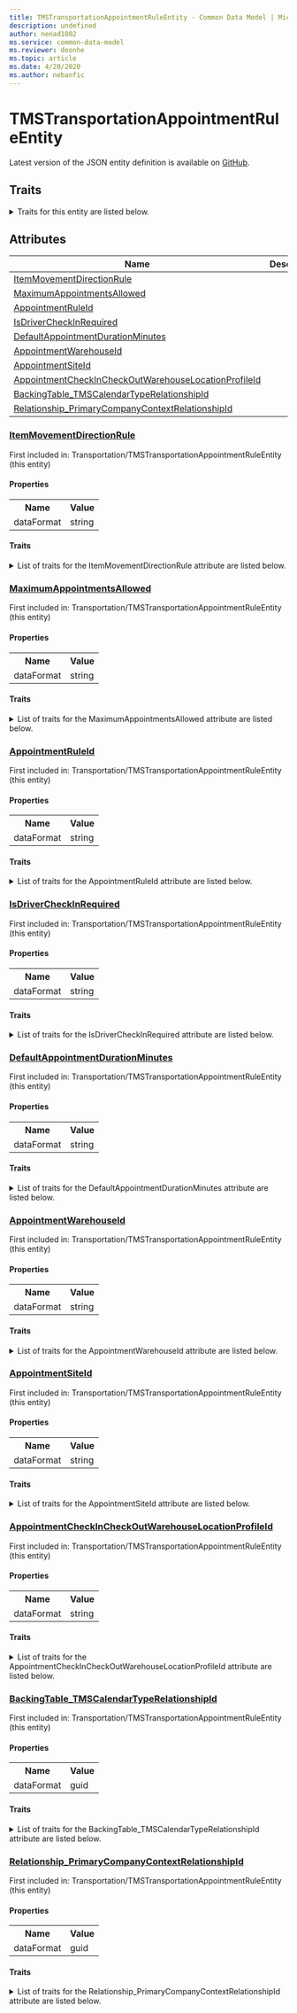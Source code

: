 ```yaml
---
title: TMSTransportationAppointmentRuleEntity - Common Data Model | Microsoft Docs
description: undefined
author: nenad1002
ms.service: common-data-model
ms.reviewer: deonhe
ms.topic: article
ms.date: 4/20/2020
ms.author: nebanfic
---
```


# TMSTransportationAppointmentRuleEntity

  
 Latest version of the JSON entity definition is available on <a href="https://github.com/Microsoft/CDM/tree/master/schemaDocuments/core/operationsCommon/Entities/SupplyChain/Transportation/TMSTransportationAppointmentRuleEntity.cdm.json" target="_blank">GitHub</a>.  

## Traits

<details>
<summary>Traits for this entity are listed below.  
</summary>

**is.CDM.entityVersion**  
  <table><tr><th>Parameter</th><th>Value</th><th>Data type</th><th>Explanation</th></tr><tr><td>versionNumber</td><td>"1.0.0"</td><td>string</td><td>semantic version number of the entity</td></tr></table>

**is.application.releaseVersion**  
  <table><tr><th>Parameter</th><th>Value</th><th>Data type</th><th>Explanation</th></tr><tr><td>releaseVersion</td><td>"10.0.13.0"</td><td>string</td><td>semantic version number of the application introducing this entity</td></tr></table>

</details>

## Attributes

|Name|Description|First Included in Instance|
|---|---|---|
|[ItemMovementDirectionRule](#ItemMovementDirectionRule)||<a href="TMSTransportationAppointmentRuleEntity.md" target="_blank">Transportation/TMSTransportationAppointmentRuleEntity</a>|
|[MaximumAppointmentsAllowed](#MaximumAppointmentsAllowed)||<a href="TMSTransportationAppointmentRuleEntity.md" target="_blank">Transportation/TMSTransportationAppointmentRuleEntity</a>|
|[AppointmentRuleId](#AppointmentRuleId)||<a href="TMSTransportationAppointmentRuleEntity.md" target="_blank">Transportation/TMSTransportationAppointmentRuleEntity</a>|
|[IsDriverCheckInRequired](#IsDriverCheckInRequired)||<a href="TMSTransportationAppointmentRuleEntity.md" target="_blank">Transportation/TMSTransportationAppointmentRuleEntity</a>|
|[DefaultAppointmentDurationMinutes](#DefaultAppointmentDurationMinutes)||<a href="TMSTransportationAppointmentRuleEntity.md" target="_blank">Transportation/TMSTransportationAppointmentRuleEntity</a>|
|[AppointmentWarehouseId](#AppointmentWarehouseId)||<a href="TMSTransportationAppointmentRuleEntity.md" target="_blank">Transportation/TMSTransportationAppointmentRuleEntity</a>|
|[AppointmentSiteId](#AppointmentSiteId)||<a href="TMSTransportationAppointmentRuleEntity.md" target="_blank">Transportation/TMSTransportationAppointmentRuleEntity</a>|
|[AppointmentCheckInCheckOutWarehouseLocationProfileId](#AppointmentCheckInCheckOutWarehouseLocationProfileId)||<a href="TMSTransportationAppointmentRuleEntity.md" target="_blank">Transportation/TMSTransportationAppointmentRuleEntity</a>|
|[BackingTable_TMSCalendarTypeRelationshipId](#BackingTable_TMSCalendarTypeRelationshipId)||<a href="TMSTransportationAppointmentRuleEntity.md" target="_blank">Transportation/TMSTransportationAppointmentRuleEntity</a>|
|[Relationship_PrimaryCompanyContextRelationshipId](#Relationship_PrimaryCompanyContextRelationshipId)||<a href="TMSTransportationAppointmentRuleEntity.md" target="_blank">Transportation/TMSTransportationAppointmentRuleEntity</a>|

### <a href=#ItemMovementDirectionRule name="ItemMovementDirectionRule">ItemMovementDirectionRule</a>

First included in: Transportation/TMSTransportationAppointmentRuleEntity (this entity)  

#### Properties

<table><tr><th>Name</th><th>Value</th></tr><tr><td>dataFormat</td><td>string</td></tr></table>

#### Traits

<details>
<summary>List of traits for the ItemMovementDirectionRule attribute are listed below.</summary>

**is.dataFormat.character**  
**is.dataFormat.big**  
**is.dataFormat.array**  
**is.dataFormat.character**  
**is.dataFormat.array**  
</details>

### <a href=#MaximumAppointmentsAllowed name="MaximumAppointmentsAllowed">MaximumAppointmentsAllowed</a>

First included in: Transportation/TMSTransportationAppointmentRuleEntity (this entity)  

#### Properties

<table><tr><th>Name</th><th>Value</th></tr><tr><td>dataFormat</td><td>string</td></tr></table>

#### Traits

<details>
<summary>List of traits for the MaximumAppointmentsAllowed attribute are listed below.</summary>

**is.dataFormat.character**  
**is.dataFormat.big**  
**is.dataFormat.array**  
**is.dataFormat.character**  
**is.dataFormat.array**  
</details>

### <a href=#AppointmentRuleId name="AppointmentRuleId">AppointmentRuleId</a>

First included in: Transportation/TMSTransportationAppointmentRuleEntity (this entity)  

#### Properties

<table><tr><th>Name</th><th>Value</th></tr><tr><td>dataFormat</td><td>string</td></tr></table>

#### Traits

<details>
<summary>List of traits for the AppointmentRuleId attribute are listed below.</summary>

**is.dataFormat.character**  
**is.dataFormat.big**  
**is.dataFormat.array**  
**is.dataFormat.character**  
**is.dataFormat.array**  
</details>

### <a href=#IsDriverCheckInRequired name="IsDriverCheckInRequired">IsDriverCheckInRequired</a>

First included in: Transportation/TMSTransportationAppointmentRuleEntity (this entity)  

#### Properties

<table><tr><th>Name</th><th>Value</th></tr><tr><td>dataFormat</td><td>string</td></tr></table>

#### Traits

<details>
<summary>List of traits for the IsDriverCheckInRequired attribute are listed below.</summary>

**is.dataFormat.character**  
**is.dataFormat.big**  
**is.dataFormat.array**  
**is.dataFormat.character**  
**is.dataFormat.array**  
</details>

### <a href=#DefaultAppointmentDurationMinutes name="DefaultAppointmentDurationMinutes">DefaultAppointmentDurationMinutes</a>

First included in: Transportation/TMSTransportationAppointmentRuleEntity (this entity)  

#### Properties

<table><tr><th>Name</th><th>Value</th></tr><tr><td>dataFormat</td><td>string</td></tr></table>

#### Traits

<details>
<summary>List of traits for the DefaultAppointmentDurationMinutes attribute are listed below.</summary>

**is.dataFormat.character**  
**is.dataFormat.big**  
**is.dataFormat.array**  
**is.dataFormat.character**  
**is.dataFormat.array**  
</details>

### <a href=#AppointmentWarehouseId name="AppointmentWarehouseId">AppointmentWarehouseId</a>

First included in: Transportation/TMSTransportationAppointmentRuleEntity (this entity)  

#### Properties

<table><tr><th>Name</th><th>Value</th></tr><tr><td>dataFormat</td><td>string</td></tr></table>

#### Traits

<details>
<summary>List of traits for the AppointmentWarehouseId attribute are listed below.</summary>

**is.dataFormat.character**  
**is.dataFormat.big**  
**is.dataFormat.array**  
**is.dataFormat.character**  
**is.dataFormat.array**  
</details>

### <a href=#AppointmentSiteId name="AppointmentSiteId">AppointmentSiteId</a>

First included in: Transportation/TMSTransportationAppointmentRuleEntity (this entity)  

#### Properties

<table><tr><th>Name</th><th>Value</th></tr><tr><td>dataFormat</td><td>string</td></tr></table>

#### Traits

<details>
<summary>List of traits for the AppointmentSiteId attribute are listed below.</summary>

**is.dataFormat.character**  
**is.dataFormat.big**  
**is.dataFormat.array**  
**is.dataFormat.character**  
**is.dataFormat.array**  
</details>

### <a href=#AppointmentCheckInCheckOutWarehouseLocationProfileId name="AppointmentCheckInCheckOutWarehouseLocationProfileId">AppointmentCheckInCheckOutWarehouseLocationProfileId</a>

First included in: Transportation/TMSTransportationAppointmentRuleEntity (this entity)  

#### Properties

<table><tr><th>Name</th><th>Value</th></tr><tr><td>dataFormat</td><td>string</td></tr></table>

#### Traits

<details>
<summary>List of traits for the AppointmentCheckInCheckOutWarehouseLocationProfileId attribute are listed below.</summary>

**is.dataFormat.character**  
**is.dataFormat.big**  
**is.dataFormat.array**  
**is.dataFormat.character**  
**is.dataFormat.array**  
</details>

### <a href=#BackingTable_TMSCalendarTypeRelationshipId name="BackingTable_TMSCalendarTypeRelationshipId">BackingTable_TMSCalendarTypeRelationshipId</a>

First included in: Transportation/TMSTransportationAppointmentRuleEntity (this entity)  

#### Properties

<table><tr><th>Name</th><th>Value</th></tr><tr><td>dataFormat</td><td>guid</td></tr></table>

#### Traits

<details>
<summary>List of traits for the BackingTable_TMSCalendarTypeRelationshipId attribute are listed below.</summary>

**is.dataFormat.character**  
**is.dataFormat.big**  
**is.dataFormat.array**  
**is.dataFormat.guid**  
**means.identity.entityId**  
**is.linkedEntity.identifier**  
Marks the attribute(s) that hold foreign key references to a linked (used as an attribute) entity. This attribute is added to the resolved entity to enumerate the referenced entities.  <table><tr><th>Parameter</th><th>Value</th><th>Data type</th><th>Explanation</th></tr><tr><td>entityReferences</td><td><table><tr><th>entityReference</th><th>attributeReference</th></tr><tr><td><a href="../../../Tables/SupplyChain/Transportation/Group/TMSCalendarType.md" target="_blank">/core/operationsCommon/Tables/SupplyChain/Transportation/Group/TMSCalendarType.cdm.json/TMSCalendarType</a></td><td><a href="../../../Tables/SupplyChain/Transportation/Group/TMSCalendarType.md#RecId" target="_blank">RecId</a></td></tr></table></td><td>entity</td><td>a reference to the constant entity holding the list of entity references</td></tr></table>

**is.dataFormat.guid**  
**is.dataFormat.character**  
**is.dataFormat.array**  
</details>

### <a href=#Relationship_PrimaryCompanyContextRelationshipId name="Relationship_PrimaryCompanyContextRelationshipId">Relationship_PrimaryCompanyContextRelationshipId</a>

First included in: Transportation/TMSTransportationAppointmentRuleEntity (this entity)  

#### Properties

<table><tr><th>Name</th><th>Value</th></tr><tr><td>dataFormat</td><td>guid</td></tr></table>

#### Traits

<details>
<summary>List of traits for the Relationship_PrimaryCompanyContextRelationshipId attribute are listed below.</summary>

**is.dataFormat.character**  
**is.dataFormat.big**  
**is.dataFormat.array**  
**is.dataFormat.guid**  
**means.identity.entityId**  
**is.linkedEntity.identifier**  
Marks the attribute(s) that hold foreign key references to a linked (used as an attribute) entity. This attribute is added to the resolved entity to enumerate the referenced entities.  <table><tr><th>Parameter</th><th>Value</th><th>Data type</th><th>Explanation</th></tr><tr><td>entityReferences</td><td><table><tr><th>entityReference</th><th>attributeReference</th></tr><tr><td><a href="../../../Tables/Finance/Ledger/Main/CompanyInfo.md" target="_blank">/core/operationsCommon/Tables/Finance/Ledger/Main/CompanyInfo.cdm.json/CompanyInfo</a></td><td><a href="../../../Tables/Finance/Ledger/Main/CompanyInfo.md#RecId" target="_blank">RecId</a></td></tr></table></td><td>entity</td><td>a reference to the constant entity holding the list of entity references</td></tr></table>

**is.dataFormat.guid**  
**is.dataFormat.character**  
**is.dataFormat.array**  
</details>
